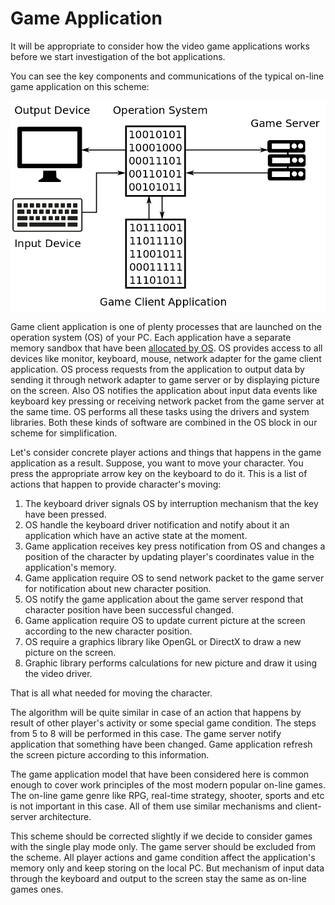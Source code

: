 # Game Application

It will be appropriate to consider how the video game applications works before we start investigation of the bot applications. 

You can see the key components and communications of the typical on-line game application on this scheme:

![Game Application Scheme](game-application.png)

Game client application is one of plenty processes that are launched on the operation system (OS) of your PC. Each application have a separate memory sandbox that have been [allocated by OS](http://duartes.org/gustavo/blog/post/anatomy-of-a-program-in-memory/). OS provides access to all devices like monitor, keyboard, mouse, network adapter for the game client application. OS process requests from the application to output data by sending it through network adapter to game server or by displaying picture on the screen. Also OS notifies the application about input data events like keyboard key pressing or receiving network packet from the game server at the same time. OS performs all these tasks using the drivers and system libraries. Both these kinds of software are combined in the OS block in our scheme for simplification. 

Let's consider concrete player actions and things that happens in the game application as a result. Suppose, you want to move your character. You press the appropriate arrow key on the keyboard to do it. This is a list of actions that happen to provide character's moving:

1. The keyboard driver signals OS by interruption mechanism that the key have been pressed.
2. OS handle the keyboard driver notification and notify about it an application which have an active state at the moment.
3. Game application receives key press notification from OS and changes a  position of the character by updating player's coordinates value in the application's memory.
4. Game application require OS to send network packet to the game server for notification about new character position.
5. OS notify the game application about the game server respond that character position have been successful changed.
6. Game application require OS to update current picture at the screen according to the new character position.
7. OS require a graphics library like OpenGL or DirectX to draw a new picture on the screen. 
8. Graphic library performs calculations for new picture and draw it using the video driver.

That is all what needed for moving the character.

The algorithm will be quite similar in case of an action that happens by result of other player's activity or some special game condition. The steps from 5 to 8 will be performed in this case. The game server notify application that something have been changed. Game application refresh the screen picture according to this information.

The game application model that have been considered here is common enough to cover work principles of the most modern popular on-line games. The on-line game genre like RPG, real-time strategy, shooter, sports and etc is not important in this case. All of them use similar mechanisms and client-server architecture.

This scheme should be corrected slightly if we decide to consider games with the single play mode only. The game server should be excluded from the scheme. All player actions and game condition affect the application's memory only and keep storing on the local PC. But mechanism of input data through the keyboard and output to the screen stay the same as on-line games ones.
